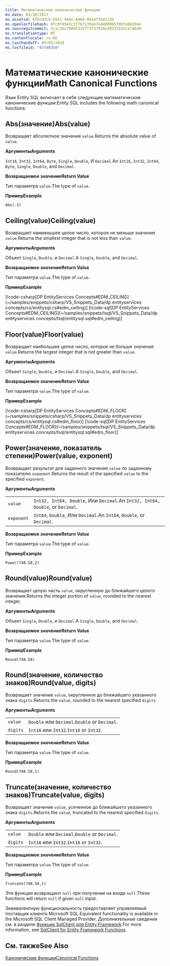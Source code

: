 ```yaml
---
title: Математические канонические функции
ms.date: 03/30/2017
ms.assetid: 6f6cddc6-b561-4ebe-84b6-841ef5b4113b
ms.openlocfilehash: 0fc9f4942c3f76f139ab7e4400005f0bfe80204e
ms.sourcegitcommit: 3c1c3ba79895335ff3737934e39372555ca7d6d0
ms.translationtype: MT
ms.contentlocale: ru-RU
ms.lasthandoff: 09/05/2018
ms.locfileid: "43740358"
---
```

# <a name="math-canonical-functions"></a><span data-ttu-id="b3765-102">Математические канонические функции</span><span class="sxs-lookup"><span data-stu-id="b3765-102">Math Canonical Functions</span></span>

<span data-ttu-id="b3765-103">Язык Entity SQL включает в себя следующие математические канонические функции:</span><span class="sxs-lookup"><span data-stu-id="b3765-103">Entity SQL includes the following math canonical functions:</span></span>
  
## <a name="absvalue"></a><span data-ttu-id="b3765-104">Abs(значение)</span><span class="sxs-lookup"><span data-stu-id="b3765-104">Abs(value)</span></span>

<span data-ttu-id="b3765-105">Возвращает абсолютное значение `value`.</span><span class="sxs-lookup"><span data-stu-id="b3765-105">Returns the absolute value of `value`.</span></span>

<span data-ttu-id="b3765-106">**Аргументы**</span><span class="sxs-lookup"><span data-stu-id="b3765-106">**Arguments**</span></span>

<span data-ttu-id="b3765-107">`Int16`, `Int32`, `Int64`, `Byte`, `Single`, `Double`, И `Decimal`.</span><span class="sxs-lookup"><span data-stu-id="b3765-107">An `Int16`, `Int32`, `Int64`, `Byte`, `Single`, `Double`, and `Decimal`.</span></span>

<span data-ttu-id="b3765-108">**Возвращаемое значение**</span><span class="sxs-lookup"><span data-stu-id="b3765-108">**Return Value**</span></span>

<span data-ttu-id="b3765-109">Тип параметра `value`.</span><span class="sxs-lookup"><span data-stu-id="b3765-109">The type of `value`.</span></span>

<span data-ttu-id="b3765-110">**Пример**</span><span class="sxs-lookup"><span data-stu-id="b3765-110">**Example**</span></span>

`Abs(-2)`

## <a name="ceilingvalue"></a><span data-ttu-id="b3765-111">Ceiling(value)</span><span class="sxs-lookup"><span data-stu-id="b3765-111">Ceiling(value)</span></span>

<span data-ttu-id="b3765-112">Возвращает наименьшее целое число, которое не меньше значения `value`.</span><span class="sxs-lookup"><span data-stu-id="b3765-112">Returns the smallest integer that is not less than `value`.</span></span>

<span data-ttu-id="b3765-113">**Аргументы**</span><span class="sxs-lookup"><span data-stu-id="b3765-113">**Arguments**</span></span>

<span data-ttu-id="b3765-114">Объект `Single`, `Double`, и `Decimal`.</span><span class="sxs-lookup"><span data-stu-id="b3765-114">A `Single`, `Double`, and `Decimal`.</span></span>

<span data-ttu-id="b3765-115">**Возвращаемое значение**</span><span class="sxs-lookup"><span data-stu-id="b3765-115">**Return Value**</span></span>

<span data-ttu-id="b3765-116">Тип параметра `value`.</span><span class="sxs-lookup"><span data-stu-id="b3765-116">The type of `value`.</span></span>

<span data-ttu-id="b3765-117">**Пример**</span><span class="sxs-lookup"><span data-stu-id="b3765-117">**Example**</span></span>

[!code-csharp[DP EntityServices Concepts#EDM_CEILING](~/samples/snippets/csharp/VS_Snippets_Data/dp entityservices concepts/cs/entitysql.cs#edm_ceiling)]
[!code-sql[DP EntityServices Concepts#EDM_CEILING](~/samples/snippets/tsql/VS_Snippets_Data/dp entityservices concepts/tsql/entitysql.sql#edm_ceiling)]

## <a name="floorvalue"></a><span data-ttu-id="b3765-118">Floor(value)</span><span class="sxs-lookup"><span data-stu-id="b3765-118">Floor(value)</span></span>

<span data-ttu-id="b3765-119">Возвращает наибольшее целое число, которое не больше значения `value`.</span><span class="sxs-lookup"><span data-stu-id="b3765-119">Returns the largest integer that is not greater than `value`.</span></span>

<span data-ttu-id="b3765-120">**Аргументы**</span><span class="sxs-lookup"><span data-stu-id="b3765-120">**Arguments**</span></span>

<span data-ttu-id="b3765-121">Объект `Single`, `Double`, и `Decimal`.</span><span class="sxs-lookup"><span data-stu-id="b3765-121">A `Single`, `Double`, and `Decimal`.</span></span>

<span data-ttu-id="b3765-122">**Возвращаемое значение**</span><span class="sxs-lookup"><span data-stu-id="b3765-122">**Return Value**</span></span>

<span data-ttu-id="b3765-123">Тип параметра `value`.</span><span class="sxs-lookup"><span data-stu-id="b3765-123">The type of `value`.</span></span>

<span data-ttu-id="b3765-124">**Пример**</span><span class="sxs-lookup"><span data-stu-id="b3765-124">**Example**</span></span>

[!code-csharp[DP EntityServices Concepts#EDM_FLOOR](~/samples/snippets/csharp/VS_Snippets_Data/dp entityservices concepts/cs/entitysql.cs#edm_floor)]
[!code-sql[DP EntityServices Concepts#EDM_FLOOR](~/samples/snippets/tsql/VS_Snippets_Data/dp entityservices concepts/tsql/entitysql.sql#edm_floor)]

## <a name="powervalue-exponent"></a><span data-ttu-id="b3765-125">Power(значение, показатель степени)</span><span class="sxs-lookup"><span data-stu-id="b3765-125">Power(value, exponent)</span></span>

<span data-ttu-id="b3765-126">Возвращает результат для заданного значения `value` по заданному показателю `exponent`.</span><span class="sxs-lookup"><span data-stu-id="b3765-126">Returns the result of the specified `value` to the specified `exponent`.</span></span>

<span data-ttu-id="b3765-127">**Аргументы**</span><span class="sxs-lookup"><span data-stu-id="b3765-127">**Arguments**</span></span>

|  |  |
|--|--|
|`value` | <span data-ttu-id="b3765-128">`Int32, Int64, Double`, Или `Decimal`.</span><span class="sxs-lookup"><span data-stu-id="b3765-128">An `Int32, Int64, Double`, or `Decimal`.</span></span> |
|`exponent` | <span data-ttu-id="b3765-129">`Int64`, `Double`, Или `Decimal`.</span><span class="sxs-lookup"><span data-stu-id="b3765-129">An `Int64`, `Double`, or `Decimal`.</span></span> |

<span data-ttu-id="b3765-130">**Возвращаемое значение**</span><span class="sxs-lookup"><span data-stu-id="b3765-130">**Return Value**</span></span>

<span data-ttu-id="b3765-131">Тип параметра `value`.</span><span class="sxs-lookup"><span data-stu-id="b3765-131">The type of `value`.</span></span>

<span data-ttu-id="b3765-132">**Пример**</span><span class="sxs-lookup"><span data-stu-id="b3765-132">**Example**</span></span>

`Power(748.58,2)`

## <a name="roundvalue"></a><span data-ttu-id="b3765-133">Round(value)</span><span class="sxs-lookup"><span data-stu-id="b3765-133">Round(value)</span></span>

<span data-ttu-id="b3765-134">Возвращает целую часть `value`, округленную до ближайшего целого значения.</span><span class="sxs-lookup"><span data-stu-id="b3765-134">Returns the integer portion of `value`, rounded to the nearest integer.</span></span>

<span data-ttu-id="b3765-135">**Аргументы**</span><span class="sxs-lookup"><span data-stu-id="b3765-135">**Arguments**</span></span>

<span data-ttu-id="b3765-136">Объект `Single`, `Double`, и `Decimal`.</span><span class="sxs-lookup"><span data-stu-id="b3765-136">A `Single`, `Double`, and `Decimal`.</span></span>

<span data-ttu-id="b3765-137">**Возвращаемое значение**</span><span class="sxs-lookup"><span data-stu-id="b3765-137">**Return Value**</span></span>

<span data-ttu-id="b3765-138">Тип параметра `value`.</span><span class="sxs-lookup"><span data-stu-id="b3765-138">The type of `value`.</span></span>

<span data-ttu-id="b3765-139">**Пример**</span><span class="sxs-lookup"><span data-stu-id="b3765-139">**Example**</span></span>

`Round(748.58)`

## <a name="roundvalue-digits"></a><span data-ttu-id="b3765-140">Round(значение, количество знаков)</span><span class="sxs-lookup"><span data-stu-id="b3765-140">Round(value, digits)</span></span>

<span data-ttu-id="b3765-141">Возвращает значение `value`, округленное до ближайшего указанного знака `digits`.</span><span class="sxs-lookup"><span data-stu-id="b3765-141">Returns the `value`, rounded to the nearest specified `digits`.</span></span>

<span data-ttu-id="b3765-142">**Аргументы**</span><span class="sxs-lookup"><span data-stu-id="b3765-142">**Arguments**</span></span>

|  |  |
|--|--|
|`value`|<span data-ttu-id="b3765-143">`Double` или `Decimal`.</span><span class="sxs-lookup"><span data-stu-id="b3765-143">`Double` or `Decimal`.</span></span>|
|`digits`|<span data-ttu-id="b3765-144">`Int16` или `Int32`.</span><span class="sxs-lookup"><span data-stu-id="b3765-144">`Int16` or `Int32`.</span></span>|

<span data-ttu-id="b3765-145">**Возвращаемое значение**</span><span class="sxs-lookup"><span data-stu-id="b3765-145">**Return Value**</span></span>

<span data-ttu-id="b3765-146">Тип параметра `value`.</span><span class="sxs-lookup"><span data-stu-id="b3765-146">The type of `value`.</span></span>

<span data-ttu-id="b3765-147">**Пример**</span><span class="sxs-lookup"><span data-stu-id="b3765-147">**Example**</span></span>

`Round(748.58,1)`

## <a name="truncatevalue-digits"></a><span data-ttu-id="b3765-148">Truncate(значение, количество знаков)</span><span class="sxs-lookup"><span data-stu-id="b3765-148">Truncate(value, digits)</span></span>

<span data-ttu-id="b3765-149">Возвращает значение `value`, усеченное до ближайшего указанного знака `digits`.</span><span class="sxs-lookup"><span data-stu-id="b3765-149">Returns the `value`, truncated to the nearest specified `digits`.</span></span>

<span data-ttu-id="b3765-150">**Аргументы**</span><span class="sxs-lookup"><span data-stu-id="b3765-150">**Arguments**</span></span>

|  |  |
|--|--|
|`value`|<span data-ttu-id="b3765-151">`Double` или `Decimal`.</span><span class="sxs-lookup"><span data-stu-id="b3765-151">`Double` or `Decimal`.</span></span>|
|`digits`|<span data-ttu-id="b3765-152">`Int16` или `Int32`.</span><span class="sxs-lookup"><span data-stu-id="b3765-152">`Int16` or `Int32`.</span></span>|

<span data-ttu-id="b3765-153">**Возвращаемое значение**</span><span class="sxs-lookup"><span data-stu-id="b3765-153">**Return Value**</span></span>

<span data-ttu-id="b3765-154">Тип параметра `value`.</span><span class="sxs-lookup"><span data-stu-id="b3765-154">The type of `value`.</span></span>

<span data-ttu-id="b3765-155">**Пример**</span><span class="sxs-lookup"><span data-stu-id="b3765-155">**Example**</span></span>

`Truncate(748.58,1)`  
  
 <span data-ttu-id="b3765-156">Эти функции возвращают `null` при получении на входе `null`.</span><span class="sxs-lookup"><span data-stu-id="b3765-156">These functions will return `null` if given `null` input.</span></span>  
  
 <span data-ttu-id="b3765-157">Эквивалентную функциональность предоставляет управляемый поставщик клиента Microsoft SQL.</span><span class="sxs-lookup"><span data-stu-id="b3765-157">Equivalent functionality is available in the Microsoft SQL Client Managed Provider.</span></span> <span data-ttu-id="b3765-158">Дополнительные сведения см. в разделе [функции SqlClient для Entity Framework](../../../../../../docs/framework/data/adonet/ef/sqlclient-for-ef-functions.md).</span><span class="sxs-lookup"><span data-stu-id="b3765-158">For more information, see [SqlClient for Entity Framework Functions](../../../../../../docs/framework/data/adonet/ef/sqlclient-for-ef-functions.md).</span></span>  
  
## <a name="see-also"></a><span data-ttu-id="b3765-159">См. также</span><span class="sxs-lookup"><span data-stu-id="b3765-159">See Also</span></span>  
 [<span data-ttu-id="b3765-160">Канонические функции</span><span class="sxs-lookup"><span data-stu-id="b3765-160">Canonical Functions</span></span>](../../../../../../docs/framework/data/adonet/ef/language-reference/canonical-functions.md)
